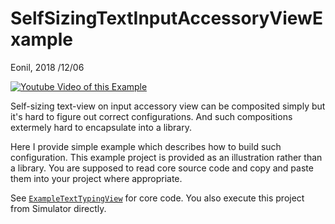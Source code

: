 #  SelfSizingTextInputAccessoryViewExample

Eonil, 2018 /12/06

[![Youtube Video of this Example](http://img.youtube.com/vi/StpwXhwFzhg/0.jpg)](http://www.youtube.com/watch?v=StpwXhwFzhg "Illustration")

Self-sizing text-view on input accessory view can be composited simply but it's hard to figure
out correct configurations. And such compositions extermely hard to encapsulate into a library.

Here I provide simple example which describes how to build such configuration. 
This example project is provided as an illustration rather than a library. You are supposed to
read core source code and copy and paste them into your project where appropriate.

See [`ExampleTextTypingView`](SelfSizingTextInputAccessoryViewExample/ExampleTextTypingView.swift) for core code.
You also execute this project from Simulator directly.
